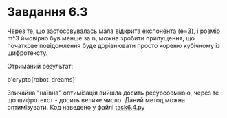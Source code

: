 # Завдання 6.3

Через те, що застосовувалась мала відкрита експонента (е=3), і розмір m^3 ймовірно був менше за n, можна зробити припущення, що початкове повідомлення буде дорівнювати просто кореню кубічному із шифротексту.

Отриманий результат:

b'crypto{robot_dreams}'

Звичайна "наївна" оптимізація вийшла досить ресурсоємною, через те що шифротекст - досить велике число. Даний метод можна оптимізувати.
Код наведено у файлі [task6.4.py](task6.4.py)